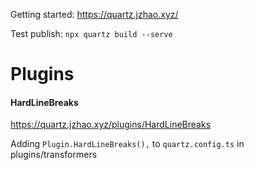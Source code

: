 Getting started: https://quartz.jzhao.xyz/

Test publish:  `npx quartz build --serve` 


# Plugins

#### HardLineBreaks
https://quartz.jzhao.xyz/plugins/HardLineBreaks

Adding `Plugin.HardLineBreaks(),` to `quartz.config.ts` in plugins/transformers
